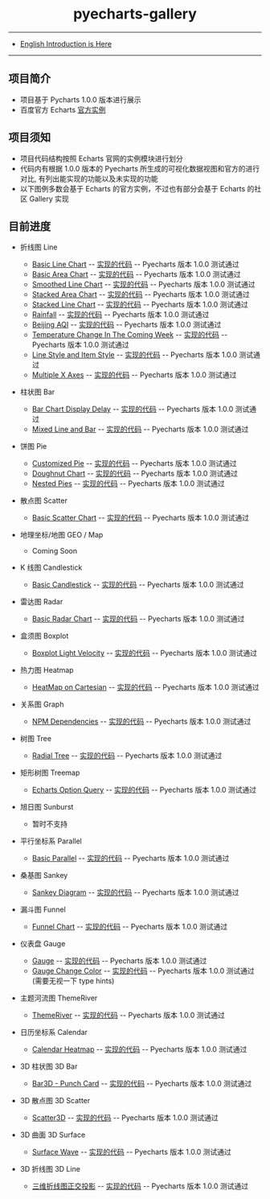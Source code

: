 <h1 align="center">pyecharts-gallery</h1>

---

* [English Introduction is Here](https://github.com/pyecharts/pyecharts-gallery/blob/master/README_EN.md)

---

## 项目简介

* 项目基于 Pycharts 1.0.0 版本进行展示
* 百度官方 Echarts [官方实例](https://echarts.baidu.com/examples/)

## 项目须知

* 项目代码结构按照 Echarts 官网的实例模块进行划分
* 代码内有根据 1.0.0 版本的 Pyecharts 所生成的可视化数据视图和官方的进行对比, 有列出能实现的功能以及未实现的功能
* 以下图例多数会基于 Echarts 的官方实例，不过也有部分会基于 Echarts 的社区 Gallery 实现

## 目前进度

* 折线图 Line
    * [Basic Line Chart](https://echarts.baidu.com/examples/editor.html?c=line-simple) -- [实现的代码](https://github.com/pyecharts/pyecharts-gallery/blob/master/Line/basic_line_chart.py) -- Pyecharts 版本 1.0.0 测试通过
    * [Basic Area Chart](https://echarts.baidu.com/examples/editor.html?c=area-basic) -- [实现的代码](https://github.com/pyecharts/pyecharts-gallery/blob/master/Line/basic_area_chart.py) -- Pyecharts 版本 1.0.0 测试通过
    * [Smoothed Line Chart](https://echarts.baidu.com/examples/editor.html?c=line-smooth) -- [实现的代码](https://github.com/pyecharts/pyecharts-gallery/blob/master/Line/smoothed_line_chart.py) -- Pyecharts 版本 1.0.0 测试通过
    * [Stacked Area Chart](https://echarts.baidu.com/examples/editor.html?c=area-stack) -- [实现的代码](https://github.com/pyecharts/pyecharts-gallery/blob/master/Line/stacked_area_chart.py) -- Pyecharts 版本 1.0.0 测试通过
    * [Stacked Line Chart](https://echarts.baidu.com/examples/editor.html?c=line-stack) -- [实现的代码](https://github.com/pyecharts/pyecharts-gallery/blob/master/Line/stacked_line_chart.py) -- Pyecharts 版本 1.0.0 测试通过
    * [Rainfall](https://echarts.baidu.com/examples/editor.html?c=area-rainfall) -- [实现的代码](https://github.com/pyecharts/pyecharts-gallery/blob/master/Line/rainfall.py) -- Pyecharts 版本 1.0.0 测试通过
    * [Beijing AQI](https://echarts.baidu.com/examples/editor.html?c=line-aqi) -- [实现的代码](https://github.com/pyecharts/pyecharts-gallery/blob/master/Line/beijing_aqi.py) -- Pyecharts 版本 1.0.0 测试通过
    * [Temperature Change In The Coming Week](https://echarts.baidu.com/examples/editor.html?c=line-marker) -- [实现的代码](https://github.com/pyecharts/pyecharts-gallery/blob/master/Line/temperature_change_line_chart.py) -- Pyecharts 版本 1.0.0 测试通过
    * [Line Style and Item Style](https://echarts.baidu.com/examples/editor.html?c=line-style) -- [实现的代码](https://github.com/pyecharts/pyecharts-gallery/blob/master/Line/line_style_and_item_style.py) -- Pyecharts 版本 1.0.0 测试通过
    * [Multiple X Axes](https://echarts.baidu.com/examples/editor.html?c=multiple-x-axis) -- [实现的代码](https://github.com/pyecharts/pyecharts-gallery/blob/master/Line/multiple_x_axes.py) -- Pyecharts 版本 1.0.0 测试通过
    
* 柱状图 Bar
    * [Bar Chart Display Delay](https://echarts.baidu.com/examples/editor.html?c=bar-animation-delay) -- [实现的代码](https://github.com/pyecharts/pyecharts-gallery/blob/master/Bar/bar_chart_display_delay.py) -- Pyecharts 版本 1.0.0 测试通过
    * [Mixed Line and Bar](https://echarts.baidu.com/examples/editor.html?c=mix-line-bar) -- [实现的代码](https://github.com/pyecharts/pyecharts-gallery/blob/master/Bar/mixed_bar_and_line.py) -- Pyecharts 版本 1.0.0 测试通过

* 饼图 Pie
    * [Customized Pie](https://echarts.baidu.com/examples/editor.html?c=pie-custom) -- [实现的代码](https://github.com/pyecharts/pyecharts-gallery/blob/master/Pie/customized_pie.py) -- Pyecharts 版本 1.0.0 测试通过
    * [Doughnut Chart](https://echarts.baidu.com/examples/editor.html?c=pie-doughnut) -- [实现的代码](https://github.com/pyecharts/pyecharts-gallery/blob/master/Pie/doughnut_chart.py) -- Pyecharts 版本 1.0.0 测试通过
    * [Nested Pies](https://echarts.baidu.com/examples/editor.html?c=pie-nest) -- [实现的代码](https://github.com/pyecharts/pyecharts-gallery/blob/master/Pie/nested_pies.py) -- Pyecharts 版本 1.0.0 测试通过

* 散点图 Scatter
    * [Basic Scatter Chart](https://echarts.baidu.com/examples/editor.html?c=scatter-simple) -- [实现的代码](https://github.com/pyecharts/pyecharts-gallery/blob/master/Scatter/basic_scatter_chart.py) -- Pyecharts 版本 1.0.0 测试通过

* 地理坐标/地图 GEO / Map
    * Coming Soon

* K 线图 Candlestick
    * [Basic Candlestick](https://echarts.baidu.com/examples/editor.html?c=candlestick-simple) -- [实现的代码](https://github.com/pyecharts/pyecharts-gallery/blob/master/Candlestick/basic_candlestick.py) -- Pyecharts 版本 1.0.0 测试通过

* 雷达图 Radar
    * [Basic Radar Chart](https://echarts.baidu.com/examples/editor.html?c=radar) -- [实现的代码](https://github.com/pyecharts/pyecharts-gallery/blob/master/Radar/basic_radar_chart.py) -- Pyecharts 版本 1.0.0 测试通过

* 盒须图 Boxplot
    * [Boxplot Light Velocity](https://echarts.baidu.com/examples/editor.html?c=boxplot-light-velocity) -- [实现的代码](https://github.com/pyecharts/pyecharts-gallery/blob/master/Boxplot/boxplot_light_velocity.py) -- Pyecharts 版本 1.0.0 测试通过
    
* 热力图 Heatmap
    * [HeatMap on Cartesian](https://echarts.baidu.com/examples/editor.html?c=heatmap-cartesian) -- [实现的代码](https://github.com/pyecharts/pyecharts-gallery/blob/master/Heatmap/heatmap_on_cartesian.py) -- Pyecharts 版本 1.0.0 测试通过
    
* 关系图 Graph
    * [NPM Dependencies](https://echarts.baidu.com/examples/editor.html?c=graph-npm) -- [实现的代码](https://github.com/pyecharts/pyecharts-gallery/blob/master/Graph/npm_dependencies.py) -- Pyecharts 版本 1.0.0 测试通过
    
* 树图 Tree
    * [Radial Tree](https://echarts.baidu.com/examples/editor.html?c=tree-radial) -- [实现的代码](https://github.com/pyecharts/pyecharts-gallery/blob/master/Tree/radial_tree.py) -- Pyecharts 版本 1.0.0 测试通过

* 矩形树图 Treemap
    * [Echarts Option Query](https://echarts.baidu.com/examples/editor.html?c=treemap-drill-down) -- [实现的代码](https://github.com/pyecharts/pyecharts-gallery/blob/master/Treemap/echarts_option_query.py) -- Pyecharts 版本 1.0.0 测试通过
    
* 旭日图 Sunburst
    * 暂时不支持

* 平行坐标系 Parallel
    * [Basic Parallel](https://echarts.baidu.com/examples/editor.html?c=parallel-simple) -- [实现的代码](https://github.com/pyecharts/pyecharts-gallery/blob/master/Parallel/basic_parallel.py) -- Pyecharts 版本 1.0.0 测试通过

* 桑基图 Sankey
    * [Sankey Diagram](https://echarts.baidu.com/examples/editor.html?c=sankey-energy) -- [实现的代码](https://github.com/pyecharts/pyecharts-gallery/blob/master/Sankey/sankey_diagram.py) -- Pyecharts 版本 1.0.0 测试通过

* 漏斗图 Funnel
    * [Funnel Chart](https://echarts.baidu.com/examples/editor.html?c=funnel) -- [实现的代码](https://github.com/pyecharts/pyecharts-gallery/blob/master/Funnel/funnel_chart.py) -- Pyecharts 版本 1.0.0 测试通过

* 仪表盘 Gauge
    * [Gauge](https://echarts.baidu.com/examples/editor.html?c=gauge) -- [实现的代码](https://github.com/pyecharts/pyecharts-gallery/blob/master/Gauge/gauge.py) -- Pyecharts 版本 1.0.0 测试通过
    * [Gauge Change Color](https://gallery.echartsjs.com/editor.html?c=xH1vxib94f) -- [实现的代码](https://github.com/pyecharts/pyecharts-gallery/blob/master/Gauge/gauge_change_color.py) -- Pyecharts 版本 1.0.0 测试通过(需要无视一下 type hints)
    
* 主题河流图 ThemeRiver
    * [ThemeRiver](https://echarts.baidu.com/examples/editor.html?c=themeRiver-basic) -- [实现的代码](https://github.com/pyecharts/pyecharts-gallery/blob/master/ThemeRiver/theme_river.py) -- Pyecharts 版本 1.0.0 测试通过

* 日历坐标系 Calendar
    * [Calendar Heatmap](https://echarts.baidu.com/examples/editor.html?c=calendar-heatmap) -- [实现的代码](https://github.com/pyecharts/pyecharts-gallery/blob/master/Calendar/calendar_heatmap.py) -- Pyecharts 版本 1.0.0 测试通过

* 3D 柱状图 3D Bar
    * [Bar3D - Punch Card](https://echarts.baidu.com/examples/editor.html?c=bar3d-punch-card&gl=1) -- [实现的代码](https://github.com/pyecharts/pyecharts-gallery/blob/master/Bar3D/bar3d_punch_card.py) -- Pyecharts 版本 1.0.0 测试通过

* 3D 散点图 3D Scatter
    * [Scatter3D](https://echarts.baidu.com/examples/editor.html?c=scatter3d&gl=1&theme=dark) -- [实现的代码](https://github.com/pyecharts/pyecharts-gallery/blob/master/Scatter3D/scatter3d.py) -- Pyecharts 版本 1.0.0 测试通过

* 3D 曲面 3D Surface
    * [Surface Wave](https://echarts.baidu.com/examples/editor.html?c=surface-wave&gl=1) -- [实现的代码](https://github.com/pyecharts/pyecharts-gallery/blob/master/Surface3D/surface_wave.py) -- Pyecharts 版本 1.0.0 测试通过

* 3D 折线图 3D Line
    * [三维折线图正交投影](https://echarts.baidu.com/examples/editor.html?c=line3d-orthographic&gl=1) -- [实现的代码](https://github.com/pyecharts/pyecharts-gallery/blob/master/Line3D/line3d_rectangular_projection.py) -- Pyecharts 版本 1.0.0 测试通过
